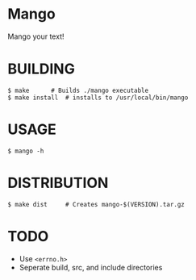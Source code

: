 # Mango
Mango your text!

# BUILDING
    $ make		# Builds ./mango executable
    $ make install	# installs to /usr/local/bin/mango

# USAGE
    $ mango -h

# DISTRIBUTION
    $ make dist		# Creates mango-$(VERSION).tar.gz

# TODO
* Use `<errno.h>`
* Seperate build, src, and include directories
